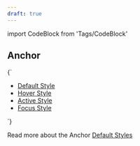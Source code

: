 ```yaml
---
draft: true
---
```


import CodeBlock from 'Tags/CodeBlock'

## Anchor

<CodeBlock reactLive hideCode>
{`
<ul className="dnb-unstyled-list">
  <li>
    <a href="/" data-dnb-test="anchor-default" className="dnb-anchor">Default Style</a>
  </li>
  <li>
    <a href="/" data-dnb-test="anchor-hover" className="dnb-anchor dnb-anchor--hover">Hover Style</a>
  </li>
  <li>
    <a href="/" data-dnb-test="anchor-active" className="dnb-anchor dnb-anchor--active">Active Style</a>
  </li>
  <li>
    <a href="/" data-dnb-test="anchor-focus" className="dnb-anchor dnb-anchor--focus">Focus Style</a>
  </li>
</ul>
`}
</CodeBlock>

Read more about the Anchor [Default Styles](/uilib/typography/anchor#default-styles)
